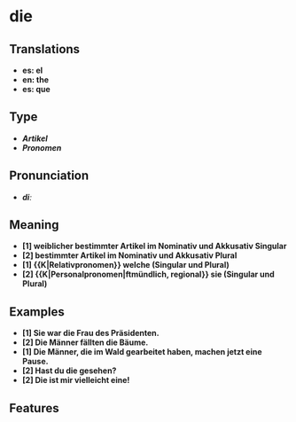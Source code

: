 # die
## Translations
- **es: el**
- **en: the**
- **es: que**
## Type
- _**Artikel**_
- _**Pronomen**_
## Pronunciation
- _**diː**_
## Meaning
- **[1] weiblicher bestimmter Artikel im Nominativ und Akkusativ Singular**
- **[2] bestimmter Artikel im Nominativ und Akkusativ Plural**
- **[1] {{K|Relativpronomen}} welche (Singular und Plural)**
- **[2] {{K|Personalpronomen|ftmündlich, regional}} sie (Singular und Plural)**
## Examples
- **[1] Sie war die Frau des Präsidenten.**
- **[2] Die Männer fällten die Bäume.**
- **[1] Die Männer, die im Wald gearbeitet haben, machen jetzt eine Pause.**
- **[2] Hast du die gesehen?**
- **[2] Die ist mir vielleicht eine!**
## Features
